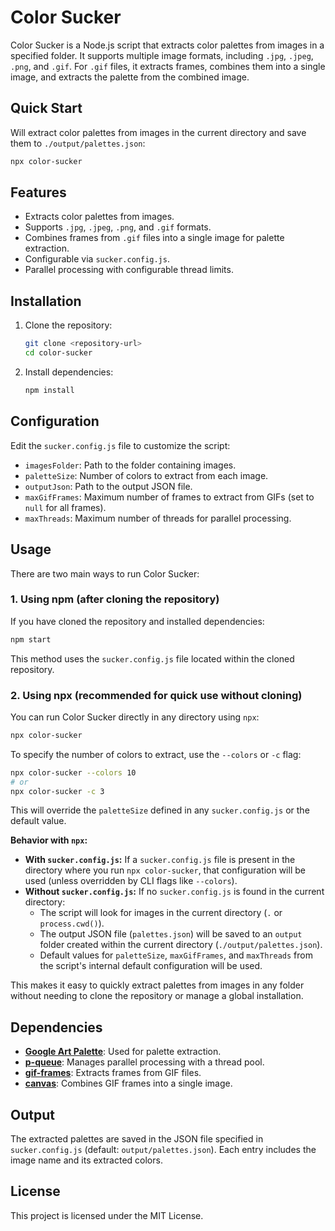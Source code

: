 # Color Sucker

Color Sucker is a Node.js script that extracts color palettes from images in a specified folder. It supports multiple image formats, including `.jpg`, `.jpeg`, `.png`, and `.gif`. For `.gif` files, it extracts frames, combines them into a single image, and extracts the palette from the combined image.

## Quick Start

Will extract color palettes from images in the current directory and save them to `./output/palettes.json`:

```bash
npx color-sucker
```

## Features

- Extracts color palettes from images.
- Supports `.jpg`, `.jpeg`, `.png`, and `.gif` formats.
- Combines frames from `.gif` files into a single image for palette extraction.
- Configurable via `sucker.config.js`.
- Parallel processing with configurable thread limits.

## Installation

1. Clone the repository:

   ```bash
   git clone <repository-url>
   cd color-sucker
   ```

2. Install dependencies:

   ```bash
   npm install
   ```

## Configuration

Edit the `sucker.config.js` file to customize the script:

- `imagesFolder`: Path to the folder containing images.
- `paletteSize`: Number of colors to extract from each image.
- `outputJson`: Path to the output JSON file.
- `maxGifFrames`: Maximum number of frames to extract from GIFs (set to `null` for all frames).
- `maxThreads`: Maximum number of threads for parallel processing.

## Usage

There are two main ways to run Color Sucker:

### 1. Using npm (after cloning the repository)

If you have cloned the repository and installed dependencies:

```bash
npm start
```

This method uses the `sucker.config.js` file located within the cloned repository.

### 2. Using npx (recommended for quick use without cloning)

You can run Color Sucker directly in any directory using `npx`:

```bash
npx color-sucker
```

To specify the number of colors to extract, use the `--colors` or `-c` flag:

```bash
npx color-sucker --colors 10
# or
npx color-sucker -c 3
```

This will override the `paletteSize` defined in any `sucker.config.js` or the default value.

**Behavior with `npx`:**

- **With `sucker.config.js`:** If a `sucker.config.js` file is present in the directory where you run `npx color-sucker`, that configuration will be used (unless overridden by CLI flags like `--colors`).
- **Without `sucker.config.js`:** If no `sucker.config.js` is found in the current directory:
  - The script will look for images in the current directory (`.` or `process.cwd()`).
  - The output JSON file (`palettes.json`) will be saved to an `output` folder created within the current directory (`./output/palettes.json`).
  - Default values for `paletteSize`, `maxGifFrames`, and `maxThreads` from the script's internal default configuration will be used.

This makes it easy to quickly extract palettes from images in any folder without needing to clone the repository or manage a global installation.

## Dependencies

- **[Google Art Palette](https://github.com/google/art-palette)**: Used for palette extraction.
- **[p-queue](https://www.npmjs.com/package/p-queue)**: Manages parallel processing with a thread pool.
- **[gif-frames](https://www.npmjs.com/package/gif-frames)**: Extracts frames from GIF files.
- **[canvas](https://www.npmjs.com/package/canvas)**: Combines GIF frames into a single image.

## Output

The extracted palettes are saved in the JSON file specified in `sucker.config.js` (default: `output/palettes.json`). Each entry includes the image name and its extracted colors.

## License

This project is licensed under the MIT License.
